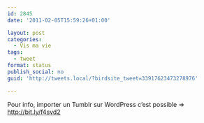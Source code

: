 ```yaml
---
id: 2845
date: '2011-02-05T15:59:26+01:00'

layout: post
categories:
  - Vis ma vie
tags:
  - tweet
format: status
publish_social: no
guid: 'http://tweets.local/?birdsite_tweet=33917623473278976'

---
```


Pour info, importer un Tumblr sur WordPress c’est possible =&gt; http://bit.ly/f4svd2
